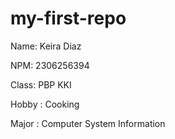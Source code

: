 # my-first-repo

Name: Keira Diaz

NPM: 2306256394

Class: PBP KKI

Hobby : Cooking

Major : Computer System Information
